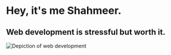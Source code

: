 # Hey, it's me Shahmeer.
## Web development is stressful but worth it.

![Depiction of web development](https://encrypted-tbn0.gstatic.com/images?q=tbn:ANd9GcRPV0S6QPMqXN7rCVsTPsQzKSWcb2mpBU6Z4Q&usqp=CAU](https://growth99.com/storage/2023/05/The-Art-of-Aesthetic-SEO-How-to-Make-Your-Website-a-Visual-Delight-scaled-1024x647.jpeg.webp)https://growth99.com/storage/2023/05/The-Art-of-Aesthetic-SEO-How-to-Make-Your-Website-a-Visual-Delight-scaled-1024x647.jpeg.webp)
